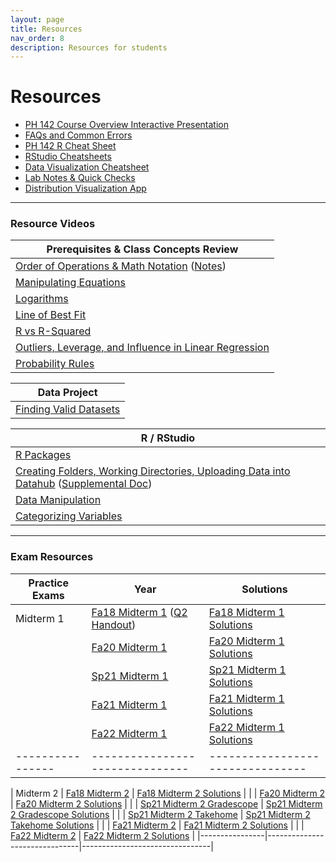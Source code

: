 ```yaml
---
layout: page
title: Resources
nav_order: 8
description: Resources for students
---
```

# Resources

- [PH 142 Course Overview Interactive Presentation](https://prezi.com/p/xpqdo6z9nbhw/learning-from-data/)
- [FAQs and Common Errors](https://ph142-ucb.github.io/fa23/src/resources/faq/)
- [PH 142 R Cheat Sheet](https://docs.google.com/document/d/1mVhjngYDDcrlOvaBB5SfuKaU3O1btxZU45BOj0DXc48/edit#) 
- [RStudio Cheatsheets](https://www.rstudio.com/resources/cheatsheets/)
- [Data Visualization Cheatsheet](https://rstudio.github.io/cheatsheets/html/data-visualization.html)
- [Lab Notes & Quick Checks](https://docs.google.com/document/d/1mzU-mUZRzfSP5I1XY0tTvm5EfVqJfd9EBZgEpLFlIzo/edit#heading=h.4im559r5sk9y)
- [Distribution Visualization App](https://geneho.shinyapps.io/oomphstat-v2/_w_ff2f84d7/_w_c7a34e2e/)

<hr>

### Resource Videos

| Prerequisites & Class Concepts Review                                                                                                                               | 
|-------------------------------------------------------------------------------------------------------------------------------------------------------------------|
| [Order of Operations & Math Notation](https://www.youtube.com/watch?v=q169gG-f8NU) ([Notes](https://ph142-ucb.github.io/sp24/src/resources/review_math_nolan.pdf)) |
| [Manipulating Equations](https://www.youtube.com/watch?v=6zenzwW2iv8)                                                                                             |
| [Logarithms](https://www.youtube.com/watch?v=3Ygq9CqaNlA)                                                                                                         |
| [Line of Best Fit](https://www.youtube.com/watch?v=fQJCbrno2CQ)                                                                                                   |
| [R vs R-Squared](https://www.youtube.com/watch?v=WSFMBgEi3iw)                                                                                                     |
| [Outliers, Leverage, and Influence in Linear Regression](https://www.youtube.com/watch?v=_rHvQfwCQlg)                                                             |
| [Probability Rules](https://www.youtube.com/watch?v=phYMnGGT0Ro)                                                                                                  |

| Data Project                                      |
|---------------------------------------------------|
| [Finding Valid Datasets](https://www.youtube.com/watch?v=-W8aECcQ2dg)


| R / RStudio                                                                                                                                                                                                                     |
|---------------------------------------------------------------------------------------------------------------------------------------------------------------------------------------------------------------------------------|
| [R Packages](https://www.youtube.com/watch?v=FcnbaSm_vug)                                                                                                                                                                       |
| [Creating Folders, Working Directories, Uploading Data into Datahub](https://www.youtube.com/watch?v=iwRA5lI3XIM) ([Supplemental Doc](https://docs.google.com/document/d/1a00RtBiiaXoBKSk_2oStR6o7lmRe52PN6X6Mmr9vWrs/edit))    |
| [Data Manipulation](https://www.youtube.com/watch?v=96A0TuJ43hk)                                                                                                                                                                |
| [Categorizing Variables](https://youtu.be/wyJu6lX-2Vc)                                                                                                                                                                         |

<hr>

### Exam Resources

| Practice Exams | Year                          | Solutions                      |
|----------------|-------------------------------|--------------------------------|
| Midterm 1      | [Fa18 Midterm 1](https://ph142-ucb.github.io/sp24/src/resources/fa18-mt1.pdf) ([Q2 Handout](https://ph142-ucb.github.io/sp24/src/resources/fa18-mt1-supp.pdf)) | [Fa18 Midterm 1 Solutions](https://ph142-ucb.github.io/sp24/src/resources/fa18-mt1-sol.pdf) |
|                | [Fa20 Midterm 1](https://ph142-ucb.github.io/sp24/src/resources/fa20-mt1.pdf) | [Fa20 Midterm 1 Solutions](https://ph142-ucb.github.io/sp24/src/resources/fa20-mt1-sol.pdf) |
|                | [Sp21 Midterm 1](https://ph142-ucb.github.io/sp24/src/resources/sp21-mt1.pdf) | [Sp21 Midterm 1 Solutions](https://ph142-ucb.github.io/sp24/src/resources/sp21-mt1-sol.pdf) |
|                | [Fa21 Midterm 1](https://ph142-ucb.github.io/sp24/src/resources/fa21-mt1.pdf) | [Fa21 Midterm 1 Solutions](https://ph142-ucb.github.io/sp24/src/resources/fa21-mt1-sol.pdf) |
|                | [Fa22 Midterm 1](https://ph142-ucb.github.io/sp24/src/resources/Midterm1_Fa2022_V2.pdf) | [Fa22 Midterm 1 Solutions](https://ph142-ucb.github.io/sp24/src/resources/Midterm1_Fa2022_V2-sol.pdf) |
|----------------|-------------------------------|--------------------------------|


| Midterm 2      | [Fa18 Midterm 2](https://ph142-ucb.github.io/sp24/src/resources/mt2/mt2_fa18.pdf) | [Fa18 Midterm 2 Solutions](https://ph142-ucb.github.io/sp24/src/resources/mt2/mt2_fa18_SOLUTIONS.pdf) |
|                | [Fa20 Midterm 2](https://ph142-ucb.github.io/sp24/src/resources/mt2/mt2_fa20.pdf) | [Fa20 Midterm 2 Solutions](https://ph142-ucb.github.io/sp24/src/resources/mt2/mt2_fa20_SOLUTIONS.pdf) |
|                | [Sp21 Midterm 2 Gradescope](https://ph142-ucb.github.io/sp24/src/resources/mt2/mt2_sp21_gradescope.pdf) | [Sp21 Midterm 2 Gradescope Solutions](https://ph142-ucb.github.io/sp24/src/resources/mt2/mt2_sp21_gradescope_SOLUTIONS.pdf) |
|                | [Sp21 Midterm 2 Takehome](https://ph142-ucb.github.io/sp24/src/resources/mt2/mt2_sp21_takehome.pdf) | [Sp21 Midterm 2 Takehome Solutions](https://ph142-ucb.github.io/sp24/src/resources/mt2/mt2_sp21_takehome_SOLUTIONS.pdf) |
|                | [Fa21 Midterm 2](https://ph142-ucb.github.io/sp24/src/resources/mt2/mt2_fa21.pdf) | [Fa21 Midterm 2 Solutions](https://ph142-ucb.github.io/sp24/src/resources/mt2/mt2_fa21_SOLUTIONS.pdf) |
|                | [Fa22 Midterm 2](https://ph142-ucb.github.io/sp24/src/resources/mt2/mt2_fa22.pdf) | [Fa22 Midterm 2 Solutions](https://ph142-ucb.github.io/sp24/src/resources/mt2/mt2_fa22_SOLUTIONS.pdf) |
|----------------|-------------------------------|--------------------------------|
<!--
| Final          | [Fa19 Final](https://ph142-ucb.github.io/sp24/src/resources/final/final_fa19.pdf) | [Fa19 Final Solutions](https://ph142-ucb.github.io/sp24/src/resources/final/final_fa19_SOLUTIONS.pdf) |
|                | [Fa20 Final](https://ph142-ucb.github.io/sp24/src/resources/final/final_fa20.pdf) | [Fa20 Final Solutions](https://ph142-ucb.github.io/sp24/src/resources/final/final_fa20_SOLUTIONS.pdf) |
|                | [Sp21 Final Takehome](https://ph142-ucb.github.io/sp24/src/resources/final/final_sp21_takehome.pdf) | [Sp21 Final Takehome Solutions](https://ph142-ucb.github.io/sp24/src/resources/final/final_sp21_takehome_SOLUTIONS.pdf) |
|                | [Sp21 Final Gradescope](https://ph142-ucb.github.io/sp24/src/resources/final/final_sp21_timed.pdf) | [Sp21 Final Gradescope Solutions](https://ph142-ucb.github.io/sp24/src/resources/final/final_sp21_timed_SOLUTIONS.pdf) |  
|                | [Fa21 Final](https://ph142-ucb.github.io/sp24/src/resources/final/final_fa21.pdf) | [Fa21 Final Solutions](https://ph142-ucb.github.io/sp24/src/resources/final/final_fa21_SOLUTIONS.pdf) |
-->

